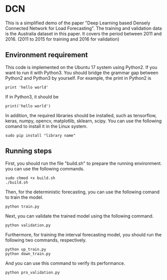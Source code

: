 # DCN 
This is a simplified demo of the paper "Deep Learning based Densely Connected  Network for Load Forecasting". The training and validation data is the Australia dataset in this paper. It covers the period between 2011 and 2016. (2011 to 2015 for training and 2016 for validation)

## Environment requirement
This code is implemented on the Ubuntu 17 system using Python2. If you want to run it with Python3. You should bridge the grammar gap between Python2 and Python3 by yourself. For example, the print in Python2 is
```
print 'hello world'
```
If in Python3, it should be
```
print('hello world')
```
In addition, the required libraries should be installed, such as tensorflow, keras, numpy, opencv, matplotlib, sklearn, scipy. You can use the following comand to install it in the Linux system.
```
sudo pip install "library name"
```
## Running steps
First, you should run the file "build.sh" to prepare the running environment. you can use the following commands.
```
sudo chmod +x build.sh
./build.sh
```
Then, for the deterministic forecasting, you can use the following comand to train the model.
```
python train.py
```
Next, you can validate the trained model using the following command.
```
python validation.py
```
Furthermore, for training the interval forecasting model, you should run the following two commands, respectively.
```
python up_train.py
python down_train.py
```
And you can use this command to verify its performance.
```
python pro_validation.py
```

